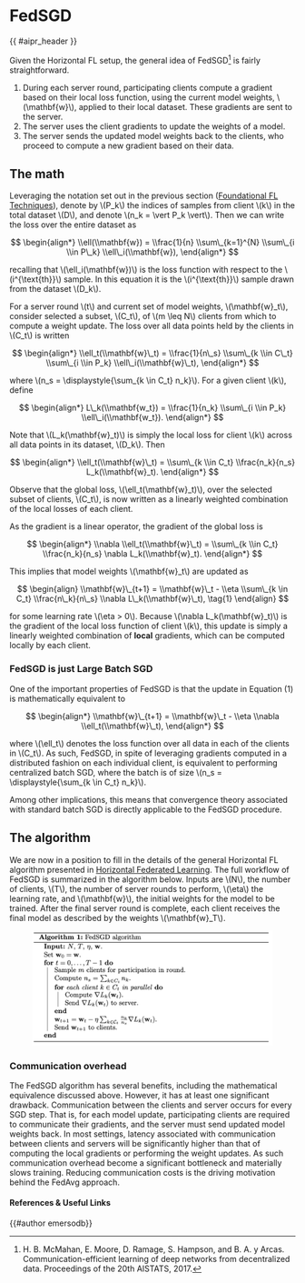 <!-- markdownlint-disable-file MD033 MD013 -->

# FedSGD

{{ #aipr_header }}

Given the Horizontal FL setup, the general idea of FedSGD[^1] is fairly
straightforward.

1. During each server round, participating clients compute a gradient based on
   their local loss function, using the current model weights, \\(\\mathbf{w}\\),
   applied to their local dataset. These gradients are sent to the server.
2. The server uses the client gradients to update the weights of a model.
3. The server sends the updated model weights back to the clients, who proceed
   to compute a new gradient based on their data.

## The math

Leveraging the notation set out in the previous section
([Foundational FL Techniques](index.md)), denote by \\(P_k\\) the indices
of samples from client \\(k\\) in the total dataset \\(D\\), and denote
\\(n_k = \\vert P_k \\vert\\). Then we can write the loss over the entire
dataset as

$$
\begin{align*}
\\ell(\\mathbf{w}) = \\frac{1}{n} \\sum\_{k=1}^{N} \\sum\_{i \\in P\_k} \\ell\_i(\\mathbf{w}),
\end{align*}
$$

recalling that \\(\\ell_i(\\mathbf{w})\\) is the loss function with respect
to the \\(i^{\\text{th}}\\) sample. In this equation it is the
\\(i^{\\text{th}}\\) sample drawn from the dataset \\(D_k\\).

For a server round \\(t\\) and current set of model weights, \\(\\mathbf{w}\_t\\),
consider selected a subset, \\(C_t\\), of \\(m \\leq N\\) clients from which to
compute a weight update. The loss over all data points held by the clients in
\\(C_t\\) is written

$$
\begin{align*}
\\ell_t(\\mathbf{w}\_t) = \\frac{1}{n\_s} \\sum\_{k \\in C\_t} \\sum\_{i \\in P_k} \\ell\_i(\\mathbf{w}\_t),
\end{align*}
$$

where \\(n_s = \\displaystyle{\\sum\_{k \\in C_t} n_k}\\). For a given client
\\(k\\), define

$$
\begin{align*}
L\_k(\\mathbf{w_t}) = \\frac{1}{n_k} \\sum\_{i \\in P_k} \\ell\_i(\\mathbf{w_t}).
\end{align*}
$$

Note that \\(L_k(\\mathbf{w}\_t)\\) is simply the local loss for client \\(k\\) across all
data points in its dataset, \\(D_k\\). Then

$$
\begin{align*}
\\ell_t(\\mathbf{w}\_t) = \\sum\_{k \\in C_t} \\frac{n_k}{n_s} L_k(\\mathbf{w}_t).
\end{align*}
$$

Observe that the global loss, \\(\\ell_t(\\mathbf{w}\_t)\\), over the selected
subset of clients, \\(C_t\\), is now written as a linearly weighted combination
of the local losses of each client.

As the gradient is a linear operator, the gradient of the global loss is

$$
\begin{align*}
\\nabla \\ell_t(\\mathbf{w}\_t) = \\sum\_{k \\in C_t} \\frac{n_k}{n_s} \nabla L_k(\\mathbf{w}_t).
\end{align*}
$$

This implies that model weights \\(\mathbf{w}\_t\\) are updated as

$$
\begin{align}
\\mathbf{w}\_{t+1} = \\mathbf{w}\_t - \\eta \\sum\_{k \in C_t} \\frac{n\_k}{n\_s} \\nabla L\_k(\\mathbf{w}\_t), \tag{1}
\end{align}
$$

for some learning rate \\(\\eta > 0\\). Because \\(\\nabla L_k(\\mathbf{w}\_t)\\)
is the gradient of the local loss function of client \\(k\\), this update is
simply a linearly weighted combination of **local** gradients, which can be
computed locally by each client.

### FedSGD is just Large Batch SGD

One of the important properties of FedSGD is that the update in Equation (1) is
mathematically equivalent to

$$
\begin{align*}
\\mathbf{w}\_{t+1} = \\mathbf{w}\_t - \\eta \\nabla \\ell_t(\\mathbf{w}\_t),
\end{align*}
$$

where \\(\\ell_t\\) denotes the loss function over all data in each of the
clients in \\(C_t\\). As such, FedSGD, in spite of leveraging gradients
computed in a distributed fashion on each individual client, is equivalent to
performing centralized batch SGD, where the batch is of size
\\(n_s = \\displaystyle{\\sum\_{k \\in C_t} n_k}\\).

Among other implications, this means that convergence theory associated with
standard batch SGD is directly applicable to the FedSGD procedure.

## The algorithm

We are now in a position to fill in the details of the general Horizontal FL algorithm
presented in [Horizontal Federated Learning](../index.md). The full workflow
of FedSGD is summarized in the algorithm below. Inputs are \\(N\\),
the number of clients, \\(T\\), the number of server rounds to perform,
\\(\\eta\\) the learning rate, and \\(\\mathbf{w}\\), the initial weights for
the model to be trained. After the final server round is complete, each
client receives the final model as described by the weights \\(\mathbf{w}\_T\\).

<figure>
<center>
<img src="../../assets/fedsgd_algorithm.png" alt="FedSGD Algorithm">
</center>
</figure>

### Communication overhead

The FedSGD algorithm has several benefits, including the mathematical
equivalence discussed above. However, it has at least one significant drawback.
Communication between the clients and server occurs for every SGD step. That
is, for each model update, participating clients are required to communicate their
gradients, and the server must send updated model weights back. In most settings,
latency associated with communication between clients and servers will be
significantly higher than that of computing the local gradients or performing
the weight updates. As such communication overhead become a significant
bottleneck and materially slows training. Reducing communication costs is the
driving motivation behind the FedAvg approach.

#### References & Useful Links

[^1]:
    H. B. McMahan, E. Moore, D. Ramage, S. Hampson, and B. A. y Arcas.
    Communication-efficient learning of deep networks from decentralized data.
    Proceedings of the 20th AISTATS, 2017.

{{#author emersodb}}

